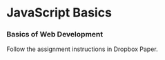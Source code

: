 # JavaScript Basics

### Basics of Web Development

Follow the assignment instructions in Dropbox Paper.
